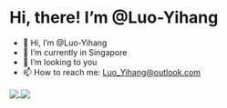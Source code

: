 # Hi, there!  I’m @Luo-Yihang

- 👋 Hi, I’m @Luo-Yihang
- 🌱 I’m currently in Singapore
- 💞️ I’m looking to you
- 📫 How to reach me: Luo_Yihang@outlook.com

<a href="https://github.com/Luo-Yihang">
  <img align="center" src="https://github-readme-stats.vercel.app/api?username=Luo-Yihang&show_icons=true&theme=dark" />
</a>
<a href="https://github.com/Luo-Yihang">
  <img align="center" src="https://github-readme-stats.vercel.app/api/top-langs/?username=Luo-Yihang&layout=compact&theme=dark" />
</a>
